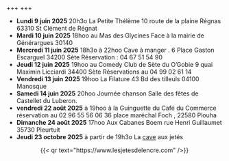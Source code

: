 +++
+++


- **Lundi 9  juin 2025** 20h3o  La Petite Thélème 10 route de la plaine Régnas 63310 St Clément de Régnat
- **Mardi 10  juin 2025** 18hoo au Mas des Glycines Face à la mairie de Générargues 30140
- **Mercredi 11 juin 2025** 18h3o à 22hoo Cave à manger . 6 Place Gaston Escarguel 34200 Sète Réservation : 04 67 51 54 90
- **Jeudi 12 juin 2025** 19hoo au Comedy Club de Sète du O’Gobie 9 quai Maximin Licciardi 34400 Sète Réservations au 04 99 02 61 14
- **Vendredi 13 juin 2025** 19hoo La Filature 43 Bd des tilleuls 04100 Manosque
- **Samedi 14 juin 2025** 20hoo Journée chanson Salle des fêtes de Castellet du Luberon.
- **vendredi 22 août 2025** à 19hoo à la Guinguette du Café du Commerce réservation au 02 96 55 56 06
36 place maréchal Foch , 22580 Plouha
- **Dimanche 24 août 2025** 17hoo Aux Cabanes Boem rue Henri  Guillaumet 35730 Pleurtuit
- **Jeudi 23 octobre 2025** à partir de 19h3o La [cave](cave) aux jetés


<center>{{< qr text="https://www.lesjetesdelencre.com" />}}</center>

